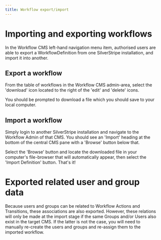 ```yaml
---
title: Workflow export/import
---
```


# Importing and exporting workflows

In the Workflow CMS left-hand navigation menu item, authorised users are able to export a WorkflowDefinition from one 
SilverStripe installation, and import it into another.

## Export a workflow
From the table of workflows in the Workflow CMS admin-area, select the 'download' icon located to the right of the 'edit' and 'delete' icons.

You should be prompted to download a file which you should save to your local computer.

## Import a workflow

Simply login to another SilverStripe installation and navigate to the Workflow Admin of that CMS. You should see an 
'Import' heading at the bottom of the central CMS pane with a 'Browse' button below that.

Select the 'Browse' button and locate the downloaded file in your computer's file-browser that will automatically appear, then select the
'Import Definition' button. That's it!

# Exported related user and group data

Because users and groups can be related to Workflow Actions and Transitions, these associations are also exported. 
However, these relations will only be made at the import stage if the same Groups and/or Users also exist in the target 
CMS. If the latter is not the case, you will need to manually re-create the users and groups and re-assign them to the 
imported workflow.
